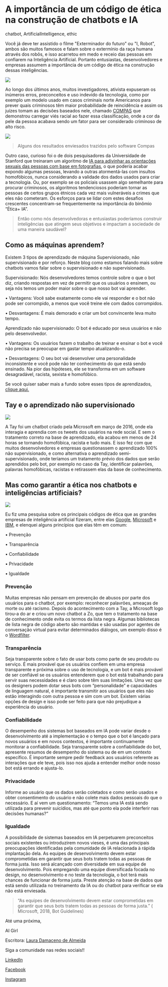 # A importância de um código de ética na construção de chatbots e IA

chatbot, ArtificialIntelligence, ethic 

Você já deve ter assistido o filme "Exterminador do futuro" ou  "I, Robot", ambos são muitos famosos e falam sobre o extermínio da raça humana através dos robôs, e isso acarretou em medo e receio das pessoas em confiarem na Inteligência Artificial. Portanto entusiastas, desenvolvedores e empresas assumem a importância de um código de ética na construção dessas inteligências. 

<img src="https://github.com/lauraDamacenoAlmeida/dev-to-posts/blob/master/posts/Captura%20de%20Tela%202020-03-30%20a%CC%80s%2015.58.51.png?raw=true">

Ao longo dos últimos anos, muitos investigadores, ativista expuseram os inúmeros erros, preconceitos e uso indevido da tecnologia, como por exemplo um modelo usado em casos criminais norte Americanos para prever quais criminosos têm maior probabilidade de reincidência e assim os juízes tomam as decisões baseados nele, chamado [COMPAS](https://medium.com/thoughts-and-reflections/racial-bias-and-gender-bias-examples-in-ai-systems-7211e4c166a1) que demonstrou carregar viés racial ao fazer essa classificação, onde a cor da pele da pessoa acabava sendo um fator para ser considerado criminoso de alto risco.

<img src='https://miro.medium.com/max/1400/0*cfX-3V_kHwT5o3_T'>

> Alguns dos resultados enviesados trazidos pelo software Compas

Outro caso, curioso foi o de dois pesquisadores da Universidade de Stanford que treinaram um algoritmo de [IA para adivinhar as orientações sexuais das pessoas com base em fotografias](https://www.bbc.com/portuguese/geral-41250020), o que poderia acabar expondo algumas pessoas, levando a outras atormentá-las com insultos homofóbicos, nunca considerando a validade dos dados usados para criar a tecnologia.
Ou, por exemplo se os policiais usassem algo semelhante para procurar criminosos, os algoritmos tendenciosos poderiam tornar as pessoas de certos grupos étnicos cada vez mais vulneráveis a crimes que eles não cometeram.
Os esforços para se lidar com estes desafios crescentes concentram-se frequentemente na importância do binômio “Ética+ IA”.


>Então como nós desenvolvedoras e entusiastas poderíamos construir inteligências que atingem seus objetivos e impactam a sociedade de uma maneira saudável?

## Como as máquinas aprendem?

Existem 3 tipos de aprendizado de máquina Supervisionado, não supervisionado e por reforço. Neste blog como estamos falando mais sobre chatbots vamos falar sobre o supervisionado e não supervisionado.

Supervisionado: Nós desenvolvedores temos controle sobre o que o bot diz, criando respostas em vez de permitir que os usuários o ensinem, ou seja nós temos um poder maior sobre o que nosso bot vai aprender.

•	Vantagens: Você sabe exatamente como ele vai responder e o bot não pode ser corrompido, a menos que você treine ele com dados corrompidos.

•	Desvantagens: É mais demorado e criar um bot convincente leva muito tempo.

Aprendizado não supervisionado: O bot é educado por seus usuários e não pelo desenvolvedor.

•	Vantagens: Os usuários fazem o trabalho de treinar e ensinar o bot e você não precisa se preocupar em gastar tempo atualizando-o.

•	Desvantagens: O seu bot vai desenvolver uma personalidade inconsistente e você pode não ter conhecimento do que está sendo ensinado. Na pior das hipóteses, ele se transforma em um software desagradável, racista, sexista e homofóbico.


Se você quiser saber mais a fundo sobre esses tipos de aprendizados, [clique aqui.]( https://dev.to/aigirlsbr/afinal-o-que-e-machine-learning-ih5)

## Tay e o aprendizado não supervisionado
<img src="https://github.com/lauraDamacenoAlmeida/dev-to-posts/blob/master/posts/Captura%20de%20Tela%202020-03-30%20a%CC%80s%2015.58.36.png?raw=true">

A Tay foi um chatbot criado pela Microsoft em março de 2016, onde ela interagia e aprendia com os tweets dos usuários na rede social. E sem o tratamento correto na base de aprendizado, ela acabou em menos de 24 horas se tornando homofóbica, racista e tudo mais.
E isso fez com que muitos desenvolvedores e empresas questionassem o aprendizado 100% não supervisionado, e como alternativa o aprendizado semi-supervisionado, onde teríamos um tratamento prévio dos dados que serão aprendidos pelo bot, por exemplo no caso da Tay, identificar palavrões, palavras homofóbicas, racistas e retirassem elas da base de conhecimento.


## Mas como garantir a ética nos chatbots e inteligências artificiais?
<img src ="https://media.giphy.com/media/NoCbUpxL1qzCw/giphy.gif">

Eu fiz uma pesquisa sobre os principais códigos de ética que as grandes empresas de inteligência artificial fizeram, entre elas [Google](https://ai.google/principles/), [Microsoft](https://www.microsoft.com/en-us/research/uploads/prod/2018/11/Bot_Guidelines_Nov_2018.pdf) e [IBM](https://www.ibm.com/blogs/watson/2017/10/the-code-of-ethics-for-ai-and-chatbots-that-every-brand-should-follow/), e elenquei alguns princípios que elas têm em comum:

•	Prevenção

•	Transparência

•	Confiabilidade

•	Privacidade

•	Igualdade


### Prevenção
Muitas empresas não pensam em prevenção de abusos por parte dos usuários para o chatbot, por exemplo: reconhecer palavrões, ameaças de morte ou até racismo.
Depois do acontecimento com a Tay, a Microsoft logo tirou-a do ar e criou um novo chatbot a Zo, que tem o tratamento na base de conhecimento onde evita os termos da lista negra. 
Algumas bibliotecas de lista negra de código aberto são mantidas e são usadas por agentes de conversação virtual para evitar determinados diálogos, um exemplo disso é o [Wordfilter]( http://tinysubversions.com/2013/09/new-npm-package-for-bot-makers-wordfilter/).

### Transparência

Seja transparente sobre o fato de usar bots como parte de seu produto ou serviço.
É mais provável que os usuários confiem em uma empresa transparente e próxima sobre o uso de tecnologia, e um bot é mais provável de ser confiável se os usuários entenderem que o bot está trabalhando para servir suas necessidades e é claro sobre têm suas limitações.
Uma vez que os designers podem dotar seus bots com “personalidade” e capacidades de linguagem natural, é importante transmitir aos usuários que eles não estão interagindo com outra pessoa e sim com um bot. Existem várias opções de design e isso pode ser feito para que não prejudique a experiência do usuário.



### Confiabilidade
O desempenho dos sistemas bot baseados em IA pode variar desde o desenvolvimento até a implementação e o tempo que o bot é lançado para novos usuários e em novos contextos, é importante continuamente monitorar a confiabilidade.
Seja transparente sobre a confiabilidade do bot, apresente resumos de desempenho do sistema ou de em um contexto específico.
É importante sempre pedir feedback aos usuários referente as interações que ele teve, pois isso nos ajuda a entender melhor onde nosso bot está errando e ajusta-lo.

### Privacidade
Informe ao usuário que os dados serão coletados e como serão usados e obter consentimento do usuário e não colete mais dados pessoais do que o necessário.
E aí vem um questionamento: “Temos uma IA está sendo utilizada para prevenir suicídios, mas até que ponto ela pode interferir nas decisões humanas?”

### Igualdade

A possibilidade de sistemas baseados em IA perpetuarem preconceitos sociais existentes ou introduzirem novos vieses, é uma das principais preocupações identificadas pela comunidade de IA relacionada à rápida implantação dela.
As equipes de desenvolvimento devem estar comprometidas em garantir que seus bots tratem todas as pessoas de forma justa. Isso será alcançado com diversidade em sua equipe de desenvolvimento. Pois empregando uma equipe diversificada focada no design, no desenvolvimento e no teste da tecnologia, o bot terá mais chances de funcionar de forma justa.
Preste atenção na base de dados que está sendo utilizada no treinamento da IA ou do chatbot para verificar se ela não está enviesada.

>“As equipes de desenvolvimento devem estar comprometidas em garantir que seus bots tratem todas as pessoas de forma justa.”
( Microsoft, 2018, Bot Guidelines)


Até uma próxima,

AI Girl

Escritora: [Laura Damaceno de Almeida](https://www.linkedin.com/in/laura-damaceno/)

Siga a comunidade nas redes sociais!!

[LinkedIn](https://www.linkedin.com/company/ai-girls/)

[Facebook](https://www.facebook.com/aigirlsbr/)

[Instagram](https://www.instagram.com/aigirlsbrasil/)






